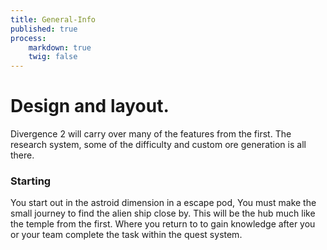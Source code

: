 ```yaml
---
title: General-Info
published: true
process:
    markdown: true
    twig: false
---
```


# Design and layout.

Divergence 2 will carry over many of the features from the first. The research system, some of the difficulty and custom ore generation is all there.

### Starting
You start out in the astroid dimension in a escape pod, You must make the small journey to find the alien ship close by. This will be the hub much like the temple from the first. Where you return to to gain knowledge after you or your team complete the task within the quest system.
